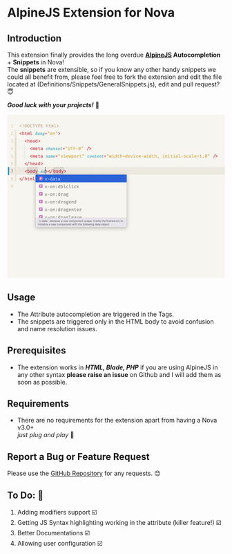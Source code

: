 # AlpineJS Extension for Nova

## Introduction

This extension finally provides the long overdue **[AlpineJS](https://alpinejs.dev) Autocompletion** + **Snippets** in Nova!  
The **snippets** are extensible, so if you know any other handy snippets we could all benefit from, please feel free to fork the extension and edit the file located at (Definitions/Snippets/GeneralSnippets.js), edit and pull request? 😇

**_Good luck with your projects!_** 🚀

![Attributes](./Images/extension/Attributes.jpg)

<!-- add gif -->

## Usage

- The Attribute autocompletion are triggered in the Tags.
- The snippets are triggered only in the HTML body to avoid confusion and name resolution issues.

## Prerequisites

- The extension works in **_HTML, Blade, PHP_** if you are using AlpineJS in any other syntax **please raise an issue** on Github and I will add them as soon as possible.

## Requirements

- There are no requirements for the extension apart from having a Nova v3.0+  
  _just plug and play_ 🚀

## Report a Bug or Feature Request

Please use the [GitHub Repository](https://github.com/EmranMR/AlpineJSNova) for any requests. 😊

## To Do: 🥵

1. Adding modifiers support ☑️
2. Getting JS Syntax highlighting working in the attribute (killer feature!) ☑️
3. Better Documentations ☑️
4. Allowing user configuration ☑️

